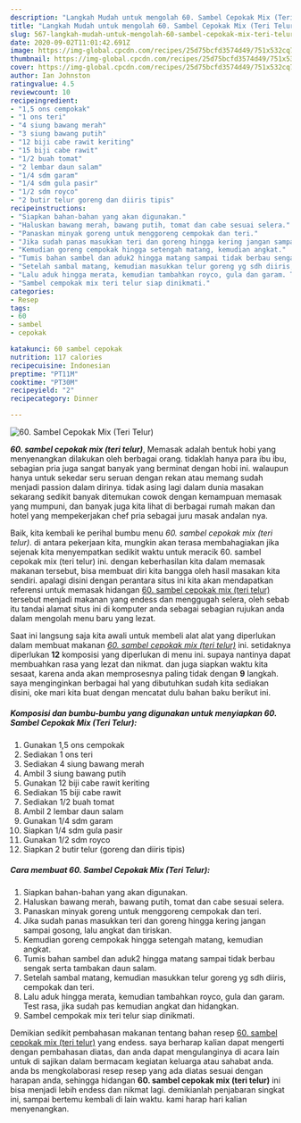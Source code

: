 ```yaml
---
description: "Langkah Mudah untuk mengolah 60. Sambel Cepokak Mix (Teri Telur) yang Enak Banget"
title: "Langkah Mudah untuk mengolah 60. Sambel Cepokak Mix (Teri Telur) yang Enak Banget"
slug: 567-langkah-mudah-untuk-mengolah-60-sambel-cepokak-mix-teri-telur-yang-enak-banget
date: 2020-09-02T11:01:42.691Z
image: https://img-global.cpcdn.com/recipes/25d75bcfd3574d49/751x532cq70/60-sambel-cepokak-mix-teri-telur-foto-resep-utama.jpg
thumbnail: https://img-global.cpcdn.com/recipes/25d75bcfd3574d49/751x532cq70/60-sambel-cepokak-mix-teri-telur-foto-resep-utama.jpg
cover: https://img-global.cpcdn.com/recipes/25d75bcfd3574d49/751x532cq70/60-sambel-cepokak-mix-teri-telur-foto-resep-utama.jpg
author: Ian Johnston
ratingvalue: 4.5
reviewcount: 10
recipeingredient:
- "1,5 ons cempokak"
- "1 ons teri"
- "4 siung bawang merah"
- "3 siung bawang putih"
- "12 biji cabe rawit keriting"
- "15 biji cabe rawit"
- "1/2 buah tomat"
- "2 lembar daun salam"
- "1/4 sdm garam"
- "1/4 sdm gula pasir"
- "1/2 sdm royco"
- "2 butir telur goreng dan diiris tipis"
recipeinstructions:
- "Siapkan bahan-bahan yang akan digunakan."
- "Haluskan bawang merah, bawang putih, tomat dan cabe sesuai selera."
- "Panaskan minyak goreng untuk menggoreng cempokak dan teri."
- "Jika sudah panas masukkan teri dan goreng hingga kering jangan sampai gosong, lalu angkat dan tiriskan."
- "Kemudian goreng cempokak hingga setengah matang, kemudian angkat."
- "Tumis bahan sambel dan aduk2 hingga matang sampai tidak berbau sengak serta tambakan daun salam."
- "Setelah sambal matang, kemudian masukkan telur goreng yg sdh diiris, cempokak dan teri."
- "Lalu aduk hingga merata, kemudian tambahkan royco, gula dan garam. Test rasa, jika sudah pas kemudian angkat dan hidangkan."
- "Sambel cempokak mix teri telur siap dinikmati."
categories:
- Resep
tags:
- 60
- sambel
- cepokak

katakunci: 60 sambel cepokak 
nutrition: 117 calories
recipecuisine: Indonesian
preptime: "PT11M"
cooktime: "PT30M"
recipeyield: "2"
recipecategory: Dinner

---
```



![60. Sambel Cepokak Mix (Teri Telur)](https://img-global.cpcdn.com/recipes/25d75bcfd3574d49/751x532cq70/60-sambel-cepokak-mix-teri-telur-foto-resep-utama.jpg)

<b><i>60. sambel cepokak mix (teri telur)</i></b>, Memasak adalah bentuk hobi yang menyenangkan dilakukan oleh berbagai orang. tidaklah hanya para ibu ibu, sebagian pria juga sangat banyak yang berminat dengan hobi ini. walaupun hanya untuk sekedar seru seruan dengan rekan atau memang sudah menjadi passion dalam dirinya. tidak asing lagi dalam dunia masakan sekarang sedikit banyak ditemukan cowok dengan kemampuan memasak yang mumpuni, dan banyak juga kita lihat di berbagai rumah makan dan hotel yang mempekerjakan chef pria sebagai juru masak andalan nya.

Baik, kita kembali ke perihal bumbu menu <i>60. sambel cepokak mix (teri telur)</i>. di antara pekerjaan kita, mungkin akan terasa membahagiakan jika sejenak kita menyempatkan sedikit waktu untuk meracik 60. sambel cepokak mix (teri telur) ini. dengan keberhasilan kita dalam memasak makanan tersebut, bisa membuat diri kita bangga oleh hasil masakan kita sendiri. apalagi disini dengan perantara situs ini kita akan mendapatkan referensi untuk memasak hidangan <u>60. sambel cepokak mix (teri telur)</u> tersebut menjadi makanan yang endess dan menggugah selera, oleh sebab itu tandai alamat situs ini di komputer anda sebagai sebagian rujukan anda dalam mengolah menu baru yang lezat.




Saat ini langsung saja kita awali untuk membeli alat alat yang diperlukan dalam membuat makanan <u><i>60. sambel cepokak mix (teri telur)</i></u> ini. setidaknya diperlukan <b>12</b> komposisi yang diperlukan di menu ini. supaya nantinya dapat membuahkan rasa yang lezat dan nikmat. dan juga siapkan waktu kita sesaat, karena anda akan memprosesnya paling tidak dengan <b>9</b> langkah. saya menginginkan berbagai hal yang dibutuhkan sudah kita sediakan disini, oke mari kita buat dengan mencatat dulu bahan baku berikut ini.

<!--inarticleads1-->

##### Komposisi dan bumbu-bumbu yang digunakan untuk menyiapkan 60. Sambel Cepokak Mix (Teri Telur):

1. Gunakan 1,5 ons cempokak
1. Sediakan 1 ons teri
1. Sediakan 4 siung bawang merah
1. Ambil 3 siung bawang putih
1. Gunakan 12 biji cabe rawit keriting
1. Sediakan 15 biji cabe rawit
1. Sediakan 1/2 buah tomat
1. Ambil 2 lembar daun salam
1. Gunakan 1/4 sdm garam
1. Siapkan 1/4 sdm gula pasir
1. Gunakan 1/2 sdm royco
1. Siapkan 2 butir telur (goreng dan diiris tipis)




<!--inarticleads2-->

##### Cara membuat 60. Sambel Cepokak Mix (Teri Telur):

1. Siapkan bahan-bahan yang akan digunakan.
1. Haluskan bawang merah, bawang putih, tomat dan cabe sesuai selera.
1. Panaskan minyak goreng untuk menggoreng cempokak dan teri.
1. Jika sudah panas masukkan teri dan goreng hingga kering jangan sampai gosong, lalu angkat dan tiriskan.
1. Kemudian goreng cempokak hingga setengah matang, kemudian angkat.
1. Tumis bahan sambel dan aduk2 hingga matang sampai tidak berbau sengak serta tambakan daun salam.
1. Setelah sambal matang, kemudian masukkan telur goreng yg sdh diiris, cempokak dan teri.
1. Lalu aduk hingga merata, kemudian tambahkan royco, gula dan garam. Test rasa, jika sudah pas kemudian angkat dan hidangkan.
1. Sambel cempokak mix teri telur siap dinikmati.




Demikian sedikit pembahasan makanan tentang bahan resep <u>60. sambel cepokak mix (teri telur)</u> yang endess. saya berharap kalian dapat mengerti dengan pembahasan diatas, dan anda dapat mengulanginya di acara lain untuk di sajikan dalam bermacam kegiatan keluarga atau sahabat anda. anda bs mengkolaborasi resep resep yang ada diatas sesuai dengan harapan anda, sehingga hidangan <b>60. sambel cepokak mix (teri telur)</b> ini bisa menjadi lebih endess dan nikmat lagi. demikianlah penjabaran singkat ini, sampai bertemu kembali di lain waktu. kami harap hari kalian menyenangkan.
